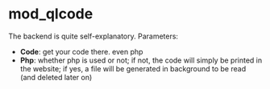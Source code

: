 # mod_qlcode

The backend is quite self-explanatory. Parameters:

* **Code**: get your code there. even php
* **Php**: whether php is used or not; if not, the code will simply be printed in the website; if yes, a file will be generated in background to be read (and deleted later on)